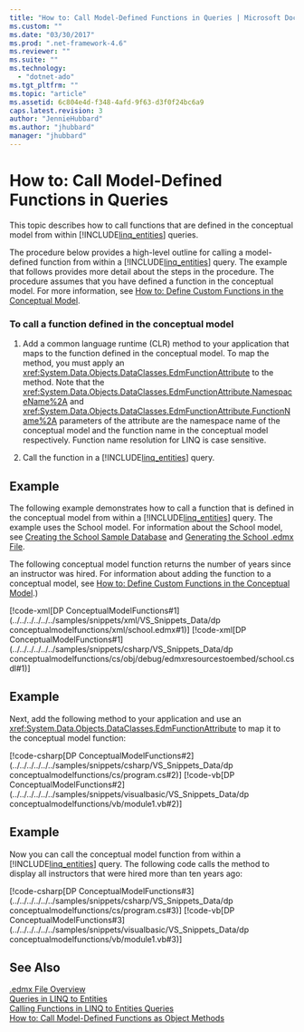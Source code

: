 ```yaml
---
title: "How to: Call Model-Defined Functions in Queries | Microsoft Docs"
ms.custom: ""
ms.date: "03/30/2017"
ms.prod: ".net-framework-4.6"
ms.reviewer: ""
ms.suite: ""
ms.technology: 
  - "dotnet-ado"
ms.tgt_pltfrm: ""
ms.topic: "article"
ms.assetid: 6c804e4d-f348-4afd-9f63-d3f0f24bc6a9
caps.latest.revision: 3
author: "JennieHubbard"
ms.author: "jhubbard"
manager: "jhubbard"
---
```

# How to: Call Model-Defined Functions in Queries
This topic describes how to call functions that are defined in the conceptual model from within [!INCLUDE[linq_entities](../../../../../../includes/linq-entities-md.md)] queries.  
  
 The procedure below provides a high-level outline for calling a model-defined function from within a [!INCLUDE[linq_entities](../../../../../../includes/linq-entities-md.md)] query. The example that follows provides more detail about the steps in the procedure. The procedure assumes that you have defined a function in the conceptual model. For more information, see [How to: Define Custom Functions in the Conceptual Model](http://msdn.microsoft.com/en-us/0dad7b8b-58f6-4271-b238-f34810d68e5f).  
  
### To call a function defined in the conceptual model  
  
1.  Add a common language runtime (CLR) method to your application that maps to the function defined in the conceptual model. To map the method, you must apply an <xref:System.Data.Objects.DataClasses.EdmFunctionAttribute> to the method. Note that the <xref:System.Data.Objects.DataClasses.EdmFunctionAttribute.NamespaceName%2A> and <xref:System.Data.Objects.DataClasses.EdmFunctionAttribute.FunctionName%2A> parameters of the attribute are the namespace name of the conceptual model and the function name in the conceptual model respectively. Function name resolution for LINQ is case sensitive.  
  
2.  Call the function in a [!INCLUDE[linq_entities](../../../../../../includes/linq-entities-md.md)] query.  
  
## Example  
 The following example demonstrates how to call a function that is defined in the conceptual model from within a [!INCLUDE[linq_entities](../../../../../../includes/linq-entities-md.md)] query. The example uses the School model. For information about the School model, see [Creating the School Sample Database](http://msdn.microsoft.com/en-us/c1bec483-a0ea-4660-aa0b-7b0a8b68fed0) and [Generating the School .edmx File](http://msdn.microsoft.com/en-us/c48b3907-a8be-4fe6-884c-e95af1852758).  
  
 The following conceptual model function returns the number of years since an instructor was hired. For information about adding the function to a conceptual model, see [How to: Define Custom Functions in the Conceptual Model](http://msdn.microsoft.com/en-us/0dad7b8b-58f6-4271-b238-f34810d68e5f).)  
  
 [!code-xml[DP ConceptualModelFunctions#1](../../../../../../samples/snippets/xml/VS_Snippets_Data/dp conceptualmodelfunctions/xml/school.edmx#1)]
 [!code-xml[DP ConceptualModelFunctions#1](../../../../../../samples/snippets/csharp/VS_Snippets_Data/dp conceptualmodelfunctions/cs/obj/debug/edmxresourcestoembed/school.csdl#1)]  
  
## Example  
 Next, add the following method to your application and use an <xref:System.Data.Objects.DataClasses.EdmFunctionAttribute> to map it to the conceptual model function:  
  
 [!code-csharp[DP ConceptualModelFunctions#2](../../../../../../samples/snippets/csharp/VS_Snippets_Data/dp conceptualmodelfunctions/cs/program.cs#2)]
 [!code-vb[DP ConceptualModelFunctions#2](../../../../../../samples/snippets/visualbasic/VS_Snippets_Data/dp conceptualmodelfunctions/vb/module1.vb#2)]  
  
## Example  
 Now you can call the conceptual model function from within a [!INCLUDE[linq_entities](../../../../../../includes/linq-entities-md.md)] query. The following code calls the method to display all instructors that were hired more than ten years ago:  
  
 [!code-csharp[DP ConceptualModelFunctions#3](../../../../../../samples/snippets/csharp/VS_Snippets_Data/dp conceptualmodelfunctions/cs/program.cs#3)]
 [!code-vb[DP ConceptualModelFunctions#3](../../../../../../samples/snippets/visualbasic/VS_Snippets_Data/dp conceptualmodelfunctions/vb/module1.vb#3)]  
  
## See Also  
 [.edmx File Overview](http://msdn.microsoft.com/en-us/f4c8e7ce-1db6-417e-9759-15f8b55155d4)   
 [Queries in LINQ to Entities](../../../../../../docs/framework/data/adonet/ef/language-reference/queries-in-linq-to-entities.md)   
 [Calling Functions in LINQ to Entities Queries](../../../../../../docs/framework/data/adonet/ef/language-reference/calling-functions-in-linq-to-entities-queries.md)   
 [How to: Call Model-Defined Functions as Object Methods](../../../../../../docs/framework/data/adonet/ef/language-reference/how-to-call-model-defined-functions-as-object-methods.md)